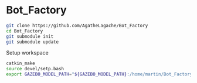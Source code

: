# Bot_Factory

```sh
git clone https://github.com/AgatheLagache/Bot_Factory
cd Bot_Factory
git submodule init
git submodule update
```

Setup workspace

```sh
catkin_make
source devel/setp.bash
export GAZEBO_MODEL_PATH="${GAZEBO_MODEL_PATH}:/home/martin/Bot_Factory/src/production_chain/models/"
```
